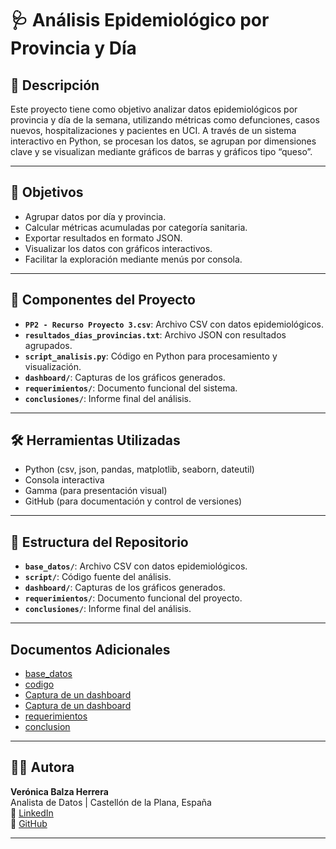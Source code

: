 # 🩺 Análisis Epidemiológico por Provincia y Día

## 📌 Descripción

Este proyecto tiene como objetivo analizar datos epidemiológicos por provincia y día de la semana, utilizando métricas como defunciones, casos nuevos, hospitalizaciones y pacientes en UCI. A través de un sistema interactivo en Python, se procesan los datos, se agrupan por dimensiones clave y se visualizan mediante gráficos de barras y gráficos tipo “queso”.

---

## 🎯 Objetivos

- Agrupar datos por día y provincia.
- Calcular métricas acumuladas por categoría sanitaria.
- Exportar resultados en formato JSON.
- Visualizar los datos con gráficos interactivos.
- Facilitar la exploración mediante menús por consola.

---

## 🧰 Componentes del Proyecto

- **`PP2 - Recurso Proyecto 3.csv`**: Archivo CSV con datos epidemiológicos.
- **`resultados_dias_provincias.txt`**: Archivo JSON con resultados agrupados.
- **`script_analisis.py`**: Código en Python para procesamiento y visualización.
- **`dashboard/`**: Capturas de los gráficos generados.
- **`requerimientos/`**: Documento funcional del sistema.
- **`conclusiones/`**: Informe final del análisis.

---

## 🛠 Herramientas Utilizadas

- Python (csv, json, pandas, matplotlib, seaborn, dateutil)
- Consola interactiva
- Gamma (para presentación visual)
- GitHub (para documentación y control de versiones)

---

## 📁 Estructura del Repositorio

- **`base_datos/`**: Archivo CSV con datos epidemiológicos.
- **`script/`**: Código fuente del análisis.
- **`dashboard/`**: Capturas de los gráficos generados.
- **`requerimientos/`**: Documento funcional del proyecto.
- **`conclusiones/`**: Informe final del análisis.

---
## Documentos Adicionales
- [base_datos](recursos_proyectos.csv)
- [codigo](dashboard-cientifico.py)
- [Captura de un dashboard](grafico.png)
- [Captura de un dashboard](grafico2.png)
- [requerimientos](Requerimientos.pdf)
- [conclusion](Conclusiones.pdf)


---
## 👩‍💻 Autora

**Verónica Balza Herrera**  
Analista de Datos | Castellón de la Plana, España  
🔗 [LinkedIn](https://linkedin.com/in/veronicabalza)  
🔗 [GitHub](https://github.com/veronicabalza)

---
